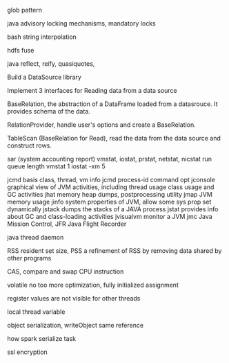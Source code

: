 glob pattern

java advisory locking mechanisms, mandatory locks

bash string interpolation

hdfs fuse

java reflect, reify, quasiquotes,

Build a DataSource library

Implement 3 interfaces for Reading data from a data source

 BaseRelation, the abstraction of a DataFrame loaded from a datasrouce. It 
 provides schema of the data.
 
 RelationProvider, handle user's options and create a BaseRelation.
 
 TableScan (BaseRelation for Read), read the data from the data source and 
 construct rows.

sar (system accounting report)
 vmstat, iostat, prstat, netstat, nicstat
 run queue length
 vmstat 1
 iostat -xm 5

jcmd basis class, thread, vm info
jcmd process-id command opt
jconsole graphical view of JVM activities, including thread usage class usage and GC activities
jhat memory heap dumps, postprocessing utility
jmap JVM memory usage
jinfo system properties of JVM, allow some sys prop set dynamically
jstack dumps the stacks of a JAVA process
jstat provides info about GC and class-loading activities
jvisualvm monitor a JVM
jmc Java Mission Control, JFR Java Flight Recorder

java thread daemon

RSS resident set size, PSS a refinement of RSS by removing data shared by other programs

CAS, compare and swap CPU instruction

volatile no too more optimization, fully initialized assignment

register values are not visible for other threads

local thread variable

object serialization, writeObject same reference

how spark serialize task

ssl encryption